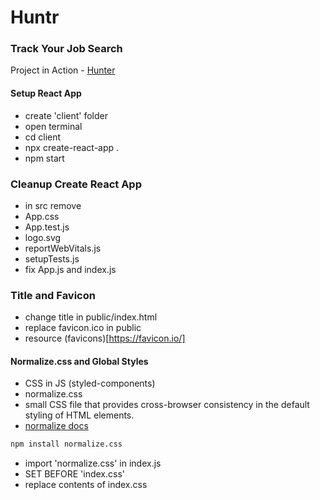 # Huntr

### Track Your Job Search

Project in Action - [Hunter](https://www.huntr.live/)

#### Setup React App

- create 'client' folder
- open terminal
- cd client
- npx create-react-app .
- npm start

### Cleanup Create React App

- in src remove
- App.css
- App.test.js
- logo.svg
- reportWebVitals.js
- setupTests.js
- fix App.js and index.js

### Title and Favicon

- change title in public/index.html
- replace favicon.ico in public
- resource (favicons)[https://favicon.io/]

#### Normalize.css and Global Styles

- CSS in JS (styled-components)
- normalize.css
- small CSS file that provides cross-browser consistency in the default styling of HTML elements.
- [normalize docs](https://necolas.github.io/normalize.css/)

```sh
npm install normalize.css
```

- import 'normalize.css' in index.js
- SET BEFORE 'index.css'
- replace contents of index.css
